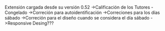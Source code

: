 Extensión cargada desde su versión 0.52
->Calificación de los Tutores - Congelado
->Correción para autoidentificación
->Correciones para los días sábado
->Correción para el diseño cuando se considera el día sábado
->Responsive Desing???
